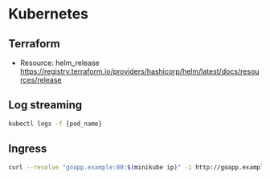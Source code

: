 # Kubernetes

## Terraform
- Resource: helm_release https://registry.terraform.io/providers/hashicorp/helm/latest/docs/resources/release

## Log streaming
``` bash
kubectl logs -f {pod_name}
```

## Ingress
``` bash
curl --resolve "goapp.example:80:$(minikube ip)" -i http://goapp.example
```